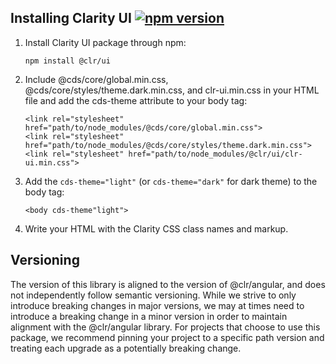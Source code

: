 ## Installing Clarity UI [![npm version](https://badge.fury.io/js/%40clr%2Fui.svg)](https://badge.fury.io/js/%40clr%2Fui)

1.  Install Clarity UI package through npm:

    ```
    npm install @clr/ui
    ```

2.  Include @cds/core/global.min.css, @cds/core/styles/theme.dark.min.css, and clr-ui.min.css in your HTML file and add the cds-theme attribute to your body tag:

    ```
    <link rel="stylesheet" href="path/to/node_modules/@cds/core/global.min.css">
    <link rel="stylesheet" href="path/to/node_modules/@cds/core/styles/theme.dark.min.css">
    <link rel="stylesheet" href="path/to/node_modules/@clr/ui/clr-ui.min.css">
    ```

3.  Add the `cds-theme="light"` (or `cds-theme="dark"` for dark theme) to the body tag:

    ```
    <body cds-theme"light">
    ```

4.  Write your HTML with the Clarity CSS class names and markup.

## Versioning

The version of this library is aligned to the version of @clr/angular, and does not independently follow semantic
versioning. While we strive to only introduce breaking changes in major versions, we may at times need to introduce
a breaking change in a minor version in order to maintain alignment with the @clr/angular library. For projects that
choose to use this package, we recommend pinning your project to a specific path version and treating each upgrade
as a potentially breaking change.
